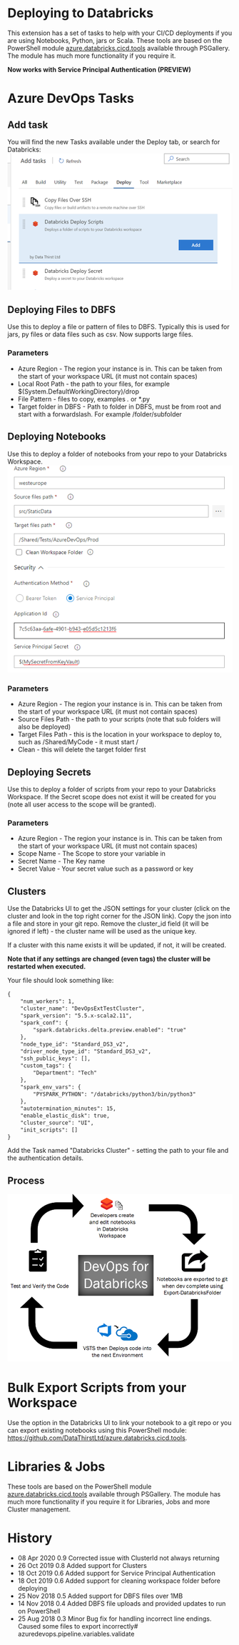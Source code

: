 
# Deploying to Databricks

This extension has a set of tasks to help with your CI/CD deployments if you are using Notebooks, Python, jars or Scala. These tools are based on the PowerShell module [azure.databricks.cicd.tools](https://github.com/DataThirstLtd/azure.databricks.cicd.tools) available through PSGallery. The module has much more functionality if you require it.

**Now works with Service Principal Authentication (PREVIEW)**

# Azure DevOps Tasks

## Add task
You will find the new Tasks available under the Deploy tab, or search for Databricks:
![Adding Tasks](overviewimages/addingTasks.png)

## Deploying Files to DBFS
Use this to deploy a file or pattern of files to DBFS. Typically this is used for jars, py files or data files such as csv. Now supports large files.

### Parameters
- Azure Region - The region your instance is in. This can be taken from the start of your workspace URL (it must not contain spaces)
- Local Root Path - the path to your files, for example $(System.DefaultWorkingDirectory)/drop
- File Pattern - files to copy, examples *.* or *.py
- Target folder in DBFS - Path to folder in DBFS, must be from root and start with a forwardslash. For example /folder/subfolder

## Deploying Notebooks
Use this to deploy a folder of notebooks from your repo to your Databricks Workspace. 
![Deploying Scripts](overviewimages/deployScripts.png)

### Parameters
- Azure Region - The region your instance is in. This can be taken from the start of your workspace URL (it must not contain spaces)
- Source Files Path - the path to your scripts (note that sub folders will also be deployed)
- Target Files Path - this is the location in your workspace to deploy to, such as /Shared/MyCode - it must start /
- Clean - this will delete the target folder first

## Deploying Secrets
Use this to deploy a folder of scripts from your repo to your Databricks Workspace. If the Secret scope does not exist it will be created for you (note all user access to the scope will be granted).

### Parameters
- Azure Region - The region your instance is in. This can be taken from the start of your workspace URL (it must not contain spaces)
- Scope Name - The Scope to store your variable in
- Secret Name - The Key name
- Secret Value - Your secret value such as a password or key

## Clusters
Use the Databricks UI to get the JSON settings for your cluster (click on the cluster and look in the top right corner for the JSON link). Copy the json into a file and store in your git repo. Remove the cluster_id field (it will be ignored if left) - the cluster name will be used as the unique key.

If a cluster with this name exists it will be updated, if not, it will be created.

**Note that if any settings are changed (even tags) the cluster will be restarted when executed.**

Your file should look something like:
```
{
    "num_workers": 1,
    "cluster_name": "DevOpsExtTestCluster",
    "spark_version": "5.5.x-scala2.11",
    "spark_conf": {
        "spark.databricks.delta.preview.enabled": "true"
    },
    "node_type_id": "Standard_DS3_v2",
    "driver_node_type_id": "Standard_DS3_v2",
    "ssh_public_keys": [],
    "custom_tags": {
        "Department": "Tech"
    },
    "spark_env_vars": {
        "PYSPARK_PYTHON": "/databricks/python3/bin/python3"
    },
    "autotermination_minutes": 15,
    "enable_elastic_disk": true,
    "cluster_source": "UI",
    "init_scripts": []
}
```

Add the Task named "Databricks Cluster" - setting the path to your file and the authentication details.

## Process
![Adding Tasks](overviewimages/process.png)

# Bulk Export Scripts from your Workspace
Use the option in the Databricks UI to link your notebook to a git repo or you can export existing notebooks using this PowerShell module: https://github.com/DataThirstLtd/azure.databricks.cicd.tools.

# Libraries & Jobs
These tools are based on the PowerShell module [azure.databricks.cicd.tools](https://github.com/DataThirstLtd/azure.databricks.cicd.tools) available through PSGallery. The module has much more functionality if you require it for Libraries, Jobs and more Cluster management.

# History
- 08 Apr 2020 0.9   Corrected issue with ClusterId not always returning
- 26 Oct 2019 0.8   Added support for Clusters
- 18 Oct 2019 0.6   Added support for Service Principal Authentication
- 18 Oct 2019 0.6   Added support for cleaning workspace folder before deploying
- 25 Nov 2018 0.5   Added support for DBFS files over 1MB
- 14 Nov 2018 0.4   Added DBFS file uploads and provided updates to run on PowerShell
- 25 Aug 2018 0.3   Minor Bug fix for handling incorrect line endings. Caused some files to export incorrectly#   a z u r e d e v o p s . p i p e l i n e . v a r i a b l e s . v a l i d a t e 
 
 